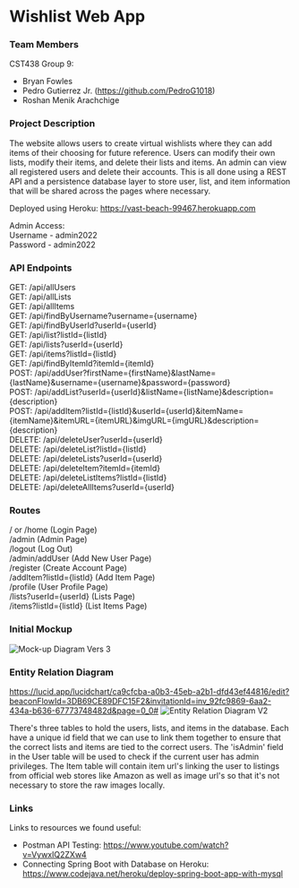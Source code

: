 # Wishlist Web App

### Team Members

CST438 Group 9:
- Bryan Fowles
- Pedro Gutierrez Jr. (https://github.com/PedroG1018)
- Roshan Menik Arachchige

### Project Description

The website allows users to create virtual wishlists where they can add items of their choosing for future reference. Users can modify their own lists, modify their items, and delete their lists and items. An admin can view all registered users and delete their accounts. This is all done using a REST API and a persistence database layer to store user, list, and item information that will be shared across the pages where necessary.

Deployed using Heroku: https://vast-beach-99467.herokuapp.com

Admin Access:<br>
Username - admin2022<br>
Password - admin2022<br>

### API Endpoints

GET: /api/allUsers<br>
GET: /api/allLists<br>
GET: /api/allItems<br>
GET: /api/findByUsername?username={username}<br>
GET: /api/findByUserId?userId={userId}<br>
GET: /api/list?listId={listId}<br>
GET: /api/lists?userId={userId}<br>
GET: /api/items?listId={listId}<br>
GET: /api/findByItemId?itemId={itemId}<br>
POST: /api/addUser?firstName={firstName}&lastName={lastName}&username={username}&password={password}<br>
POST: /api/addList?userId={userId}&listName={listName}&description={description}<br>
POST: /api/addItem?listId={listId}&userId={userId}&itemName={itemName}&itemURL={itemURL}&imgURL={imgURL}&description={description}<br>
DELETE: /api/deleteUser?userId={userId}<br>
DELETE: /api/deleteList?listId={listId}<br>
DELETE: /api/deleteLists?userId={userId}<br>
DELETE: /api/deleteItem?itemId={itemId}<br>
DELETE: /api/deleteListItems?listId={listId}<br>
DELETE: /api/deleteAllItems?userId={userId}<br>

### Routes

/ or /home                      (Login Page)<br>
/admin                          (Admin Page)<br>
/logout                         (Log Out)<br>
/admin/addUser                  (Add New User Page)<br>
/register                       (Create Account Page)<br>
/addItem?listId={listId}        (Add Item Page)<br>
/profile                        (User Profile Page)<br>
/lists?userId={userId}          (Lists Page)<br>
/items?listId={listId}          (List Items Page)<br>


### Initial Mockup

![Mock-up Diagram Vers  3](https://user-images.githubusercontent.com/49994182/155939620-2788dec9-93fe-4d69-8729-3775d5cb3978.png)


### Entity Relation Diagram
https://lucid.app/lucidchart/ca9cfcba-a0b3-45eb-a2b1-dfd43ef44816/edit?beaconFlowId=3DB69CE89DFC15F2&invitationId=inv_92fc9869-6aa2-434a-b636-67773748482d&page=0_0#
![Entity Relation Diagram V2](https://user-images.githubusercontent.com/49994182/159839231-828df07a-fc2a-4701-8805-d52d94028de3.png)

There's three tables to hold the users, lists, and items in the database. Each have a unique id field that we can use to link them together to ensure that the correct lists and items are tied to the correct users. The 'isAdmin' field in the User table will be used to check if the current user has admin privileges. The Item table will contain item url's linking the user to listings from official web stores like Amazon as well as image url's so that it's not necessary to store the raw images locally.

### Links

Links to resources we found useful:
  - Postman API Testing: https://www.youtube.com/watch?v=VywxIQ2ZXw4
  - Connecting Spring Boot with Database on Heroku: https://www.codejava.net/heroku/deploy-spring-boot-app-with-mysql

